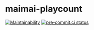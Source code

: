 # maimai-playcount

[![Maintainability](https://api.codeclimate.com/v1/badges/f302ce7d4e016786929d/maintainability)](https://codeclimate.com/github/asashakira/maimai-playcount/maintainability)
[![pre-commit.ci status](https://results.pre-commit.ci/badge/github/asashakira/maimai-playcount/mucho.svg)](https://results.pre-commit.ci/latest/github/asashakira/maimai-playcount/mucho)


